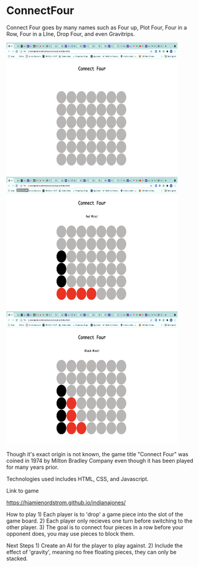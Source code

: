 # ConnectFour

Connect Four goes by many names such as Four up, Plot Four, Four in a Row, Four in a LIne, Drop Four, and even Gravitrips.

<img src="photos/blank board.png" width="450" height="350">

<img src="photos/red wins.png" width="450" height="350">

<img src="photos/black wins.png" width="450" height="350">

Though it's exact origin is not known, the game title "Connect Four" was coined in 1974 by Milton Bradley Company even though it has been played for many years prior.

Technologies used includes HTML, CSS, and Javascript. 

Link to game

https://hjamienordstrom.github.io/indianajones/

How to play
    1) Each player is to 'drop' a game piece into the slot of the game board. 
    2) Each player only recieves one turn before switching to the other player. 
    3) The goal is to connect four pieces in a row before your opponent does, you may use pieces to block them. 

Next Steps
    1) Create an AI for the player to play against. 
    2) Include the effect of 'gravity', meaning no free floating pieces, they can only be stacked.